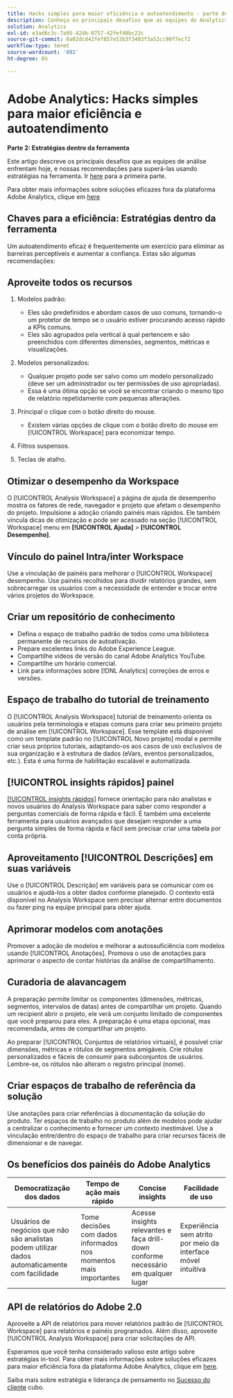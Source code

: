 ```yaml
---
title: Hacks simples para maior eficiência e autoatendimento - parte dois
description: Conheça os principais desafios que as equipes do Analytics enfrentam hoje e suas recomendações para superá-las usando as estratégias na ferramenta.
solution: Analytics
exl-id: e3ad6c3c-7a95-424b-8757-42fef48bc22c
source-git-commit: 8a02dcd42fef857e53b3f3403f3a52cc90f7ec72
workflow-type: tm+mt
source-wordcount: '802'
ht-degree: 6%

---
```


# Adobe Analytics: Hacks simples para maior eficiência e autoatendimento

**Parte 2: Estratégias dentro da ferramenta**

Este artigo descreve os principais desafios que as equipes de análise enfrentam hoje, e nossas recomendações para superá-las usando estratégias na ferramenta. Ir [here](/help/strategy/analytics-simple-hacks-for-efficiency-part-one.md) para a primeira parte.

Para obter mais informações sobre soluções eficazes fora da plataforma Adobe Analytics, clique em [here](https://docs.google.com/document/d/1fSrC/_yHW04K61K0Phe4dtg1nCU4jDsqrHWc8KVvsJWk/edit?usp=sharing)

## Chaves para a eficiência: Estratégias dentro da ferramenta

Um autoatendimento eficaz é frequentemente um exercício para eliminar as barreiras perceptíveis e aumentar a confiança. Estas são algumas recomendações:

## Aproveite todos os recursos

1. Modelos padrão:

   * Eles são predefinidos e abordam casos de uso comuns, tornando-o um protetor de tempo se o usuário estiver procurando acesso rápido a KPIs comuns.
   * Eles são agrupados pela vertical à qual pertencem e são preenchidos com diferentes dimensões, segmentos, métricas e visualizações.

1. Modelos personalizados:

   * Qualquer projeto pode ser salvo como um modelo personalizado (deve ser um administrador ou ter permissões de uso apropriadas).
   * Essa é uma ótima opção se você se encontrar criando o mesmo tipo de relatório repetidamente com pequenas alterações.

1. Principal o clique com o botão direito do mouse.

   * Existem várias opções de clique com o botão direito do mouse em [!UICONTROL Workspace] para economizar tempo.

1. Filtros suspensos.

1. Teclas de atalho.

## Otimizar o desempenho da Workspace

O [!UICONTROL Analysis Workspace] a página de ajuda de desempenho mostra os fatores de rede, navegador e projeto que afetam o desempenho do projeto. Impulsione a adoção criando painéis mais rápidos. Ele também vincula dicas de otimização e pode ser acessado na seção [!UICONTROL Workspace] menu em **[!UICONTROL Ajuda]** > **[!UICONTROL Desempenho]**.

## Vínculo do painel Intra/inter Workspace

Use a vinculação de painéis para melhorar o [!UICONTROL Workspace] desempenho. Use painéis recolhidos para dividir relatórios grandes, sem sobrecarregar os usuários com a necessidade de entender e trocar entre vários projetos do Workspace.

## Criar um repositório de conhecimento

* Defina o espaço de trabalho padrão de todos como uma biblioteca permanente de recursos de autoativação.
* Prepare excelentes links do Adobe Experience League.
* Compartilhe vídeos de versão do canal Adobe Analytics YouTube.
* Compartilhe um horário comercial.
* Link para informações sobre [!DNL Analytics] correções de erros e versões.

## Espaço de trabalho do tutorial de treinamento

O [!UICONTROL Analysis Workspace] tutorial de treinamento orienta os usuários pela terminologia e etapas comuns para criar seu primeiro projeto de análise em [!UICONTROL Workspace]. Esse template está disponível como um template padrão no [!UICONTROL Novo projeto] modal e permite criar seus próprios tutoriais, adaptando-os aos casos de uso exclusivos de sua organização e à estrutura de dados (eVars, eventos personalizados, etc.). Esta é uma forma de habilitação escalável e automatizada.

## [!UICONTROL insights rápidos] painel

[[!UICONTROL insights rápidos]](https://experienceleague.adobe.com/docs/analytics/analyze/analysis-workspace/panels/quickinsight.html?lang=en) fornece orientação para não analistas e novos usuários do Analysis Workspace para saber como responder a perguntas comerciais de forma rápida e fácil. É também uma excelente ferramenta para usuários avançados que desejam responder a uma pergunta simples de forma rápida e fácil sem precisar criar uma tabela por conta própria.

## Aproveitamento [!UICONTROL Descrições] em suas variáveis

Use o [!UICONTROL Descrição] em variáveis para se comunicar com os usuários e ajudá-los a obter dados conforme planejado. O contexto está disponível no Analysis Workspace sem precisar alternar entre documentos ou fazer ping na equipe principal para obter ajuda.

## Aprimorar modelos com anotações

Promover a adoção de modelos e melhorar a autossuficiência com modelos usando [!UICONTROL Anotações]. Promova o uso de anotações para aprimorar o aspecto de contar histórias da análise de compartilhamento.

## Curadoria de alavancagem

A preparação permite limitar os componentes (dimensões, métricas, segmentos, intervalos de datas) antes de compartilhar um projeto. Quando um recipient abrir o projeto, ele verá um conjunto limitado de componentes que você preparou para eles. A preparação é uma etapa opcional, mas recomendada, antes de compartilhar um projeto.

Ao preparar [!UICONTROL Conjuntos de relatórios virtuais], é possível criar dimensões, métricas e rótulos de segmentos amigáveis. Crie rótulos personalizados e fáceis de consumir para subconjuntos de usuários. Lembre-se, os rótulos não alteram o registro principal (nome).

## Criar espaços de trabalho de referência da solução

Use anotações para criar referências à documentação da solução do produto. Ter espaços de trabalho no produto além de modelos pode ajudar a centralizar o conhecimento e fornecer um contexto inestimável. Use a vinculação entre/dentro do espaço de trabalho para criar recursos fáceis de dimensionar e de navegar.

## Os benefícios dos painéis do Adobe Analytics

| Democratização dos dados | Tempo de ação mais rápido | Concise insights | Facilidade de uso |
| --- | --- | --- | --- |
| Usuários de negócios que não são analistas podem utilizar dados automaticamente com facilidade | Tome decisões com dados informados nos momentos mais importantes | Acesse insights relevantes e faça drill-down conforme necessário em qualquer lugar | Experiência sem atrito por meio da interface móvel intuitiva |

## API de relatórios do Adobe 2.0

Aproveite a API de relatórios para mover relatórios padrão de [!UICONTROL Workspace] para relatórios e painéis programados. Além disso, aproveite [!UICONTROL Analysis Workspace] para criar solicitações de API.

Esperamos que você tenha considerado valioso este artigo sobre estratégias in-tool. Para obter mais informações sobre soluções eficazes para maior eficiência fora da plataforma Adobe Analytics, clique em [here](https://docs.google.com/document/d/1fSrC/_yHW04K61K0Phe4dtg1nCU4jDsqrHWc8KVvsJWk/edit?usp=sharing).

Saiba mais sobre estratégia e liderança de pensamento no [Sucesso do cliente](https://experienceleague.corp.adobe.com/docs/customer-success/customer-success/overview.html) cubo.
